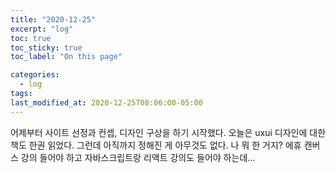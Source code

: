```yaml
---
title: "2020-12-25"
excerpt: "log"
toc: true
toc_sticky: true
toc_label: "On this page"

categories:
  - log
tags:
last_modified_at: 2020-12-25T08:06:00-05:00
---
```


어제부터 사이트 선정과 컨셉, 디자인 구상을 하기 시작했다.
오늘은 uxui 디자인에 대한 책도 한권 읽었다.
그런데 아직까지 정해진 게 아무것도 없다.
나 뭐 한 거지?
에휴
캔버스 강의 들어야 하고 자바스크립트랑 리액트 강의도 들어야 하는데...
